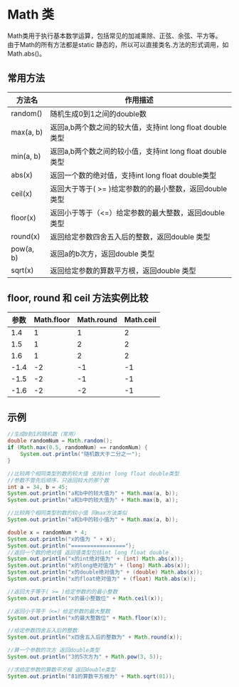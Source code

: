 # Math 类

Math类用于执行基本数学运算，包括常见的加减乘除、正弦、余弦、平方等。<br/>由于Math的所有方法都是static 静态的，所以可以直接类名.方法的形式调用，如Math.abs()。

## 常用方法

|方法名  |  作用描述|
|---| ---|
|random()  |  随机生成0到1之间的double数  | 
|max(a, b)  |  返回a,b两个数之间的较大值，支持int long float double类型  |
|min(a, b)  |  返回a,b两个数之间的较小值，支持int long float double类型  |
|abs(x)  |  返回一个数的绝对值，支持int long float double类型  |
|ceil(x)  |  返回大于等于( >= )给定参数的的最小整数，返回double 类型  |
|floor(x)  |  返回小于等于（<=）给定参数的最大整数，返回double 类型  |
|round(x)  |  返回给定参数四舍五入后的整数，返回double 类型  |
|pow(a, b)  |  返回a的b次方，返回double 类型  |
|sqrt(x)  |  返回给定参数的算数平方根，返回double 类型  |

## floor, round 和 ceil 方法实例比较

|参数  |  Math.floor| Math.round | Math.ceil|
|---| ---|---| ---|
|1.4 | 1 | 1 | 2|
|1.5 |  1 | 2 | 2|
|1.6 |  1 | 2 | 2|
|-1.4 |  -2 | -1 | -1|
|-1.5 |  -2 | -1 | -1|
|-1.6 |  -2 | -2 | -1|


## 示例
``` java
//生成0到1的随机数（常用）
double randomNum = Math.random();
if (Math.max(0.5, randomNum) == randomNum) {
    System.out.println("随机数大于二分之一");
}

//比较两个相同类型的数的较大值 支持int long float double类型
//参数不管先后顺序，只返回较大的那个数
int a = 34, b = 45;
System.out.println("a和b中的较大值为" + Math.max(a, b));
System.out.println("a和b中的较大值为" + Math.max(b, a));

//比较两个相同类型的数的较小值 同max方法类似
System.out.println("a和b中的较小值为" + Math.max(a, b));

double x = randomNum * 4;
System.out.println("x的值为 " + x);
System.out.println("=================");
//返回一个数的绝对值 返回值类型包括int long float double
System.out.println("x的int绝对值为" + (int) Math.abs(x));
System.out.println("x的long绝对值为" + (long) Math.abs(x));
System.out.println("x的double绝对值为" + (double) Math.abs(x));
System.out.println("x的float绝对值为" + (float) Math.abs(x));

//返回大于等于( >= )给定参数的的最小整数
System.out.println("x的最小整数位" + Math.ceil(x));

//返回小于等于（<=）给定参数的最大整数
System.out.println("x的最大整数位" + Math.floor(x));

//给定参数四舍五入后的整数
System.out.println("x四舍五入后的整数为" + Math.round(x));

//算一个参数的次方 返回double类型
System.out.println("3的5次方为" + Math.pow(3, 5));

//求给定参数的算数平方根 返回double类型
System.out.println("81的算数平方根为" + Math.sqrt(81));
```